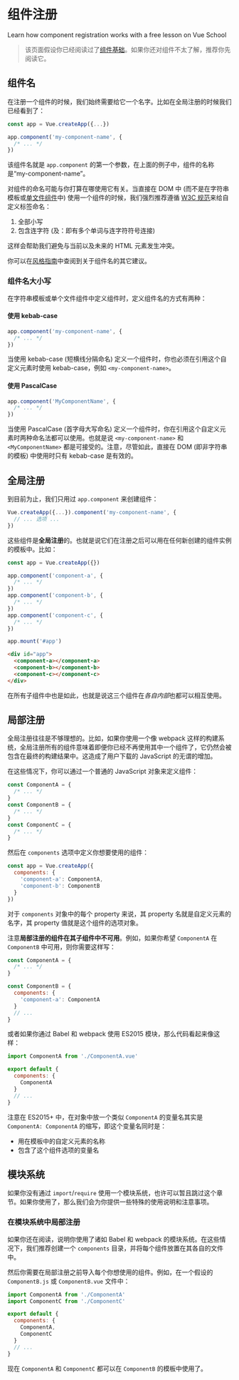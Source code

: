 # 组件注册

<!-- TODO: translation -->

<VideoLesson href="https://vueschool.io/lessons/vue-3-global-vs-local-vue-components?friend=vuejs" title="Free Vue.js Component Registration lesson">Learn how component registration works with a free lesson on Vue School</VideoLesson>

> 该页面假设你已经阅读过了[组件基础](component-basics.md)。如果你还对组件不太了解，推荐你先阅读它。

## 组件名

在注册一个组件的时候，我们始终需要给它一个名字。比如在全局注册的时候我们已经看到了：

```js
const app = Vue.createApp({...})

app.component('my-component-name', {
  /* ... */
})
```

该组件名就是 `app.component` 的第一个参数，在上面的例子中，组件的名称是“my-component-name”。

对组件的命名可能与你打算在哪使用它有关。当直接在 DOM 中 (而不是在字符串模板或[单文件组件](../guide/single-file-component.html)中) 使用一个组件的时候，我们强烈推荐遵循 [W3C 规范](https://html.spec.whatwg.org/multipage/custom-elements.html#valid-custom-element-name)来给自定义标签命名：

1. 全部小写
2. 包含连字符 (及：即有多个单词与连字符符号连接)

这样会帮助我们避免与当前以及未来的 HTML 元素发生冲突。

你可以在[风格指南](../style-guide/#基础组件名称强烈推荐)中查阅到关于组件名的其它建议。

### 组件名大小写

在字符串模板或单个文件组件中定义组件时，定义组件名的方式有两种：

#### 使用 kebab-case

```js
app.component('my-component-name', {
  /* ... */
})
```

当使用 kebab-case (短横线分隔命名) 定义一个组件时，你也必须在引用这个自定义元素时使用 kebab-case，例如 `<my-component-name>`。

#### 使用 PascalCase

```js
app.component('MyComponentName', {
  /* ... */
})
```
当使用 PascalCase (首字母大写命名) 定义一个组件时，你在引用这个自定义元素时两种命名法都可以使用。也就是说 `<my-component-name>` 和 `<MyComponentName>` 都是可接受的。注意，尽管如此，直接在 DOM (即非字符串的模板) 中使用时只有 kebab-case 是有效的。

## 全局注册

到目前为止，我们只用过 `app.component` 来创建组件：

```js
Vue.createApp({...}).component('my-component-name', {
  // ... 选项 ...
})
```

这些组件是**全局注册**的。也就是说它们在注册之后可以用在任何新创建的组件实例的模板中。比如：

```js
const app = Vue.createApp({})

app.component('component-a', {
  /* ... */
})
app.component('component-b', {
  /* ... */
})
app.component('component-c', {
  /* ... */
})

app.mount('#app')
```

```html
<div id="app">
  <component-a></component-a>
  <component-b></component-b>
  <component-c></component-c>
</div>
```

在所有子组件中也是如此，也就是说这三个组件在*各自内部*也都可以相互使用。

## 局部注册

全局注册往往是不够理想的。比如，如果你使用一个像 webpack 这样的构建系统，全局注册所有的组件意味着即便你已经不再使用其中一个组件了，它仍然会被包含在最终的构建结果中。这造成了用户下载的 JavaScript 的无谓的增加。

在这些情况下，你可以通过一个普通的 JavaScript 对象来定义组件：

```js
const ComponentA = {
  /* ... */
}
const ComponentB = {
  /* ... */
}
const ComponentC = {
  /* ... */
}
```

然后在 `components` 选项中定义你想要使用的组件：

```js
const app = Vue.createApp({
  components: {
    'component-a': ComponentA,
    'component-b': ComponentB
  }
})
```

对于 `components` 对象中的每个 property 来说，其 property 名就是自定义元素的名字，其 property 值就是这个组件的选项对象。

注意**局部注册的组件在其子组件中不可用**。例如，如果你希望 `ComponentA` 在 `ComponentB` 中可用，则你需要这样写：

```js
const ComponentA = {
  /* ... */
}

const ComponentB = {
  components: {
    'component-a': ComponentA
  }
  // ...
}
```

或者如果你通过 Babel 和 webpack 使用 ES2015 模块，那么代码看起来像这样：

```js
import ComponentA from './ComponentA.vue'

export default {
  components: {
    ComponentA
  }
  // ...
}
```

注意在 ES2015+ 中，在对象中放一个类似 `ComponentA` 的变量名其实是 `ComponentA: ComponentA` 的缩写，即这个变量名同时是：

- 用在模板中的自定义元素的名称
- 包含了这个组件选项的变量名

## 模块系统

如果你没有通过 `import`/`require` 使用一个模块系统，也许可以暂且跳过这个章节。如果你使用了，那么我们会为你提供一些特殊的使用说明和注意事项。

### 在模块系统中局部注册

如果你还在阅读，说明你使用了诸如 Babel 和 webpack 的模块系统。在这些情况下，我们推荐创建一个 `components` 目录，并将每个组件放置在其各自的文件中。

然后你需要在局部注册之前导入每个你想使用的组件。例如，在一个假设的 `ComponentB.js` 或 `ComponentB.vue` 文件中：

```js
import ComponentA from './ComponentA'
import ComponentC from './ComponentC'

export default {
  components: {
    ComponentA,
    ComponentC
  }
  // ...
}
```

现在 `ComponentA` 和 `ComponentC` 都可以在 `ComponentB` 的模板中使用了。
